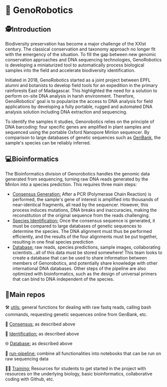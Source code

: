 # :seedling: GenoRobotics 

## 🕵️Introduction 

Biodiversity preservation has become a major challenge of the XXIst century. The classical conservation and taxonomy approach no longer fit with the emergency of the situation. To fill the gap between new genomic conservation approaches and DNA sequencing technologies, GenoRobotics is developing a miniaturized tool to automatically process biological samples into the field and accelerate biodiversity identification.

Initiated in 2018, GenoRobotics started as a joint project between EPFL alumni and botanists to develop field tools for an expedition in the primary rainforests East of Madagascar. This highlighted the need for a solution to perform on-site DNA analysis in harsh environment. Therefore, GenoRobotics' goal is to popularize the access to DNA analysis for field applications by developing a fully portable, rugged and automated DNA analysis solution including DNA extraction and sequencing.

To identify the samples it studies, Genorobotics relies on the principle of DNA barcoding: four specific genes are amplified in plant samples and sequenced using the portable Oxford Nanopore MinIon sequencer. By comparison to large databases of genetic sequences such as [GenBank](https://www.ncbi.nlm.nih.gov/genbank/), the sample's species can be reliably inferred.

## :computer:Bioinformatics

The Bioinformatics division of Genorobotics handles the genomic data generated from sequencing, turning raw DNA reads generated by the MinIon into a species prediction. This requires three main steps:
- [Consensus Generation:](https://github.com/GenoRobotics-EPFL/Consensus) After a PCR (Polymerase Chain Reaction) is performed, the sample's gene of interest is amplified into thousands of near-identical fragments, all read by the sequencer. However, this process induces mutations, DNA breaks and inaccuracies, making the reconstitution of the original sequence from the reads challenging.
- [Species Identification:](https://github.com/GenoRobotics-EPFL/Identification) Once the consensus sequence is generated, it must be compared to large databases of genetic sequences to determine the species. The DNA alignment must thus be performed efficiently, and the results of the four alignments must be put together, resulting in one final species prediction
- [Database:](https://github.com/GenoRobotics-EPFL/Database) raw reads, species predictions, sample images, collaborating scientists...all of this data must be stored somewhere! This team looks to create a database that can be used to share information between members of Genorobotics, and potentially share knowledge with other international DNA databases.
Other steps of the pipeline are also optimized with bioinformatics, such as the design of universal primers that can bind to DNA independent of the species.


## :muscle:Main repos

🛠️ [utils:](https://github.com/GenoRobotics-EPFL/utils) general functions for dealing with raw fastq reads, calling bash commands, requesting genetic sequences online from GenBank, etc.

🧬 [Consensus:](https://github.com/GenoRobotics-EPFL/Consensus) as described above

🌿 [Identification:](https://github.com/GenoRobotics-EPFL/Identification) as described above

🌐 [Database:](https://github.com/GenoRobotics-EPFL/Database) as described above

🤖 [run-pipeline:](https://github.com/GenoRobotics-EPFL/run-pipeline) combine all functionalities into notebooks that can be run on raw sequencing data

👨‍🏫 [Training:](https://github.com/GenoRobotics-EPFL/Training) Resources for students to get started in the project with resources on the underlying biology, basic bioinformatics, collaborative coding with Github, etc.



